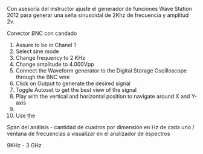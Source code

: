 Con asesoría del instructor ajuste el generador de funciones Wave Station 2012 para generar una seña sinusoidal de 2Khz de frecuencia y amplitud 2v.

Conector BNC con candado

1. Assure to be in Chanel 1
2. Select sine mode
3. Change frequency to 2 KHz
4. Change amplitude to 4.000Vpp
5. Connect the Waveform generator to the Digital Storage Oscilloscope through the BNC wire
6. Click on Output to generate the desired signal
7. Toggle Autoset to get the best view of the signal
8. Play with the vertical and horizontal position to navigate around X and Y-axis
9.
10. Use the

Span del análisis - cantidad de cuadros por dimensión en Hz de cada uno / ventana de frecuencias a visualizar en el analizador de espectros

9KHz - 3 GHz